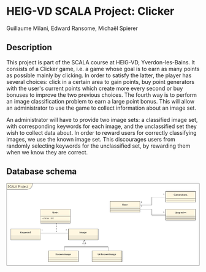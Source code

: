 # HEIG-VD SCALA Project: Clicker

Guillaume Milani, Edward Ransome, Michaël Spierer

## Description
This project is part of the SCALA course at HEIG-VD, Yverdon-les-Bains. It consists of a Clicker game, i.e. a game whose goal is to earn as many points as possible mainly by clicking. In order to satisfy the latter, the player has several choices: click in a certain area to gain points, buy point generators with the user's current points which create more every second or buy bonuses to improve the two previous choices. The fourth way is to perform an image classification problem to earn a large point bonus. This will allow an administrator to use the game to collect information about an image set.

An administrator will have to provide two image sets: a classified image set, with corresponding keywords for each image, and the unclassified set they wish to collect data about. In order to reward users for correctly classifying images, we use the known image set. This discourages users from randomly selecting keywords for the unclassified set, by rewarding them when we know they are correct.
## Database schema

![UML](UML/uml.png)
